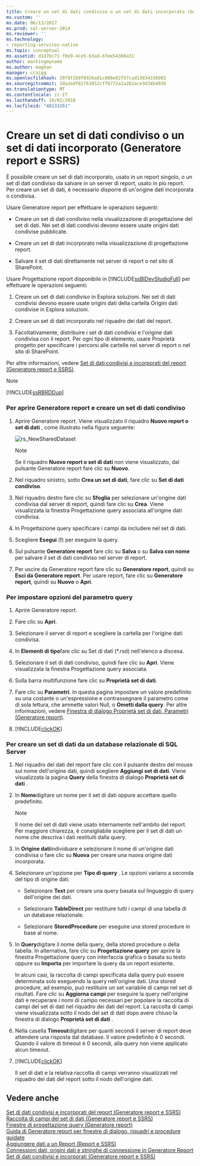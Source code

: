 ```yaml
---
title: Creare un set di dati condiviso o un set di dati incorporato (Generatore report e SSRS) | Microsoft Docs
ms.custom: ''
ms.date: 06/13/2017
ms.prod: sql-server-2014
ms.reviewer: ''
ms.technology:
- reporting-services-native
ms.topic: conceptual
ms.assetid: d1d7bc71-f0e9-4ce5-b3ad-6fee54388a31
author: markingmyname
ms.author: maghan
manager: craigg
ms.openlocfilehash: 39f8f2b9f8926a81c808e82f57cad13934336902
ms.sourcegitcommit: 3da2edf82763852cff6772a1a282ace3034b4936
ms.translationtype: MT
ms.contentlocale: it-IT
ms.lasthandoff: 10/02/2018
ms.locfileid: "48133261"
---
```

# <a name="create-a-shared-dataset-or-embedded-dataset-report-builder-and-ssrs"></a>Creare un set di dati condiviso o un set di dati incorporato (Generatore report e SSRS)
  È possibile creare un set di dati incorporato, usato in un report singolo, o un set di dati condiviso da salvare in un server di report, usato in più report. Per creare un set di dati, è necessario disporre di un'origine dati incorporata o condivisa.  
  
 Usare Generatore report per effettuare le operazioni seguenti:  
  
-   Creare un set di dati condiviso nella visualizzazione di progettazione del set di dati. Nei set di dati condivisi devono essere usate origini dati condivise pubblicate.  
  
-   Creare un set di dati incorporato nella visualizzazione di progettazione report.  
  
-   Salvare il set di dati direttamente nel server di report o nel sito di SharePoint.  
  
 Usare Progettazione report disponibile in [!INCLUDE[ssBIDevStudioFull](../../includes/ssbidevstudiofull-md.md)] per effettuare le operazioni seguenti:  
  
1.  Creare un set di dati condiviso in Esplora soluzioni. Nei set di dati condivisi devono essere usate origini dati della cartella Origini dati condivise in Esplora soluzioni.  
  
2.  Creare un set di dati incorporato nel riquadro dei dati del report.  
  
3.  Facoltativamente, distribuire i set di dati condivisi e l'origine dati condivisa con il report. Per ogni tipo di elemento, usare Proprietà progetto per specificare i percorsi alle cartelle nel server di report o nel sito di SharePoint.  
  
 Per altre informazioni, vedere [Set di dati condivisi e incorporati del report &#40;Generatore report e SSRS&#41;](report-embedded-datasets-and-shared-datasets-report-builder-and-ssrs.md).  
  
> [!NOTE]  
>  [!INCLUDE[ssRBRDDup](../../includes/ssrbrddup-md.md)]  
  
### <a name="to-open-report-builder-and-create-a-shared-dataset"></a>Per aprire Generatore report e creare un set di dati condiviso  
  
1.  Aprire Generatore report. Viene visualizzato il riquadro **Nuovo report o set di dati** , come illustrato nella figura seguente:  
  
     ![rs_NewSharedDataset](../media/rs-newshareddataset.gif "rs_NewSharedDataset")  
  
    > [!NOTE]  
    >  Se il riquadro **Nuovo report o set di dati** non viene visualizzato, dal pulsante Generatore report fare clic su **Nuovo**.  
  
2.  Nel riquadro sinistro, sotto **Crea un set di dati**, fare clic su **Set di dati condiviso**.  
  
3.  Nel riquadro destro fare clic su **Sfoglia** per selezionare un'origine dati condivisa dal server di report, quindi fare clic su **Crea**. Viene visualizzata la finestra Progettazione query associata all'origine dati condivisa.  
  
4.  In Progettazione query specificare i campi da includere nel set di dati.  
  
5.  Scegliere **Esegui** (**!**) per eseguire la query.  
  
6.  Sul pulsante **Generatore report** fare clic su **Salva** o su **Salva con nome** per salvare il set di dati condiviso nel server di report.  
  
7.  Per uscire da Generatore report fare clic su **Generatore report**, quindi su **Esci da Generatore report**. Per usare report, fare clic su **Generatore report**, quindi su **Nuovo** o **Apri**.  
  
### <a name="to-set-query-parameter-options"></a>Per impostare opzioni del parametro query  
  
1.  Aprire Generatore report.  
  
2.  Fare clic su **Apri**.  
  
3.  Selezionare il server di report e scegliere la cartella per l'origine dati condivisa.  
  
4.  In **Elementi di tipo**fare clic su Set di dati (*.rsd) nell'elenco a discesa.  
  
5.  Selezionare il set di dati condiviso, quindi fare clic su **Apri**. Viene visualizzata la finestra Progettazione query associata.  
  
6.  Sulla barra multifunzione fare clic su **Proprietà set di dati**.  
  
7.  Fare clic su **Parametri**. In questa pagina impostare un valore predefinito su una costante o un'espressione e contrassegnare il parametro come di sola lettura, che ammette valori Null, o **Ometti dalla query**. Per altre informazioni, vedere [Finestra di dialogo Proprietà set di dati, Parametri &#40;Generatore report&#41;](../dataset-properties-dialog-box-parameters-report-builder.md).  
  
8.  [!INCLUDE[clickOK](../../../includes/clickok-md.md)]  
  
  
### <a name="to-create-a-dataset-from-a-sql-server-relational-database"></a>Per creare un set di dati da un database relazionale di SQL Server  
  
1.  Nel riquadro dei dati del report fare clic con il pulsante destro del mouse sul nome dell'origine dati, quindi scegliere **Aggiungi set di dati**. Viene visualizzata la pagina **Query** della finestra di dialogo **Proprietà set di dati** .  
  
2.  In **Nome**digitare un nome per il set di dati oppure accettare quello predefinito.  
  
    > [!NOTE]  
    >  Il nome del set di dati viene usato internamente nell'ambito del report. Per maggiore chiarezza, è consigliabile scegliere per il set di dati un nome che descriva i dati restituiti dalla query.  
  
3.  In **Origine dati**individuare e selezionare il nome di un'origine dati condivisa o fare clic su **Nuova** per creare una nuova origine dati incorporata.  
  
4.  Selezionare un'opzione per **Tipo di query** . Le opzioni variano a seconda del tipo di origine dati.  
  
    -   Selezionare **Text** per creare una query basata sul linguaggio di query dell'origine dei dati.  
  
    -   Selezionare **TableDirect** per restituire tutti i campi di una tabella di un database relazionale.  
  
    -   Selezionare **StoredProcedure** per eseguire una stored procedure in base al nome.  
  
5.  In **Query**digitare il nome della query, della stored procedure o della tabella. In alternativa, fare clic su **Progettazione query** per aprire la finestra Progettazione query con interfaccia grafica o basata su testo oppure su **Importa** per importare la query da un report esistente.  
  
     In alcuni casi, la raccolta di campi specificata dalla query può essere determinata solo eseguendo la query nell'origine dati. Una stored procedure, ad esempio, può restituire un set variabile di campi nel set di risultati. Fare clic su **Aggiorna campi** per eseguire la query nell'origine dati e recuperare i nomi di campo necessari per popolare la raccolta di campi del set di dati nel riquadro dei dati del report. La raccolta di campi viene visualizzata sotto il nodo del set di dati dopo avere chiuso la finestra di dialogo **Proprietà set di dati** .  
  
6.  Nella casella **Timeout**digitare per quanti secondi il server di report deve attendere una risposta dal database. Il valore predefinito è 0 secondi. Quando il valore di timeout è 0 secondi, alla query non viene applicato alcun timeout.  
  
7.  [!INCLUDE[clickOK](../../../includes/clickok-md.md)]  
  
     Il set di dati e la relativa raccolta di campi verranno visualizzati nel riquadro dei dati del report sotto il nodo dell'origine dati.  
  
## <a name="see-also"></a>Vedere anche  
 [Set di dati condivisi e incorporati del report &#40;Generatore report e SSRS&#41;](report-embedded-datasets-and-shared-datasets-report-builder-and-ssrs.md)   
 [Raccolta di campi del set di dati &#40;Generatore report e SSRS&#41;](dataset-fields-collection-report-builder-and-ssrs.md)   
 [Finestre di progettazione query &#40;Generatore report&#41;](../query-designers-report-builder.md)   
 [Guida di Generatore report per finestre di dialogo, riquadri e procedure guidate](../report-builder-help-for-dialog-boxes-panes-and-wizards.md)   
 [Aggiungere dati a un Report &#40;Report e SSRS&#41;](report-datasets-ssrs.md)   
 [Connessioni dati, origini dati e stringhe di connessione in Generatore Report](../data-connections-data-sources-and-connection-strings-in-report-builder.md)   
 [Set di dati condivisi e incorporati &#40;Generatore report e SSRS&#41;](embedded-and-shared-datasets-report-builder-and-ssrs.md)  
  
  
